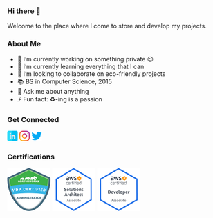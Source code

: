 <!-- **yuelchen/yuelchen** is a ✨ _special_ ✨ repository because its `README.md` (this file) appears on your GitHub profile. -->

### Hi there 👋
Welcome to the place where I come to store and develop my projects. 

### About Me
- 🔭 I’m currently working on something private 😉  
- 🌱 I’m currently learning everything that I can
- 👯 I’m looking to collaborate on eco-friendly projects
- 📚 BS in Computer Science, 2015
- 💬 Ask me about anything
- ⚡ Fun fact: ♻️-ing is a passion

### Get Connected
[![LinkedIn](https://github.com/yuelchen/yuelchen/blob/master/static/icons/linkedin-24x24.png)](https://www.linkedin.com/in/yuelchen) 
[![Instagram](https://github.com/yuelchen/yuelchen/blob/master/static/icons/instagram-24x24.png)](https://www.instagram.com/yuelchen) 
[![Twitter](https://github.com/yuelchen/yuelchen/blob/master/static/icons/twitter-24x24.png)](https://twitter.com/yuelchen93) 

### Certifications
[![Hortonworks Certified Administrator](https://github.com/yuelchen/yuelchen/blob/master/static/certifications/hdpca-100x100.png)](http://bcert.me/sxcrztfb) 
[![AWS Certified Solutions Architect - Associate](https://github.com/yuelchen/yuelchen/blob/master/static/certifications/awscsaa-100x100.png)](https://www.certmetrics.com/amazon/public/badge.aspx?i=1&t=c&d=2018-12-01&ci=AWS00699685) 
[![AWS Certified Developer - Associate](https://github.com/yuelchen/yuelchen/blob/master/static/certifications/awscda-100x100.png)](https://www.certmetrics.com/amazon/public/badge.aspx?i=2&t=c&d=2019-01-23&ci=AWS00699685) 
